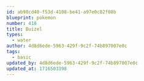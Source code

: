 ```yaml
---
id: ab98cd40-f53d-4108-be41-a97e0c82f08b
blueprint: pokemon
number: 418
title: Buizel
types:
  - water
author: 4d8d6ede-5963-429f-9c2f-74b897007e0c
tags:
  - basic
updated_by: 4d8d6ede-5963-429f-9c2f-74b897007e0c
updated_at: 1716503398
---
```

